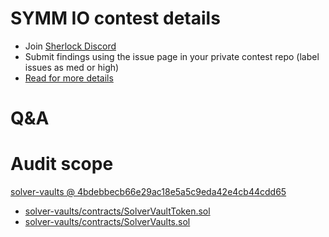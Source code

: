 
# SYMM IO contest details

- Join [Sherlock Discord](https://discord.gg/MABEWyASkp)
- Submit findings using the issue page in your private contest repo (label issues as med or high)
- [Read for more details](https://docs.sherlock.xyz/audits/watsons)

# Q&A

# Audit scope


[solver-vaults @ 4bdebbecb66e29ac18e5a5c9eda42e4cb44cdd65](https://github.com/SYMM-IO/solver-vaults/tree/4bdebbecb66e29ac18e5a5c9eda42e4cb44cdd65)
- [solver-vaults/contracts/SolverVaultToken.sol](solver-vaults/contracts/SolverVaultToken.sol)
- [solver-vaults/contracts/SolverVaults.sol](solver-vaults/contracts/SolverVaults.sol)

